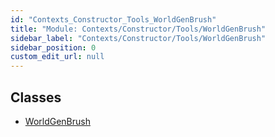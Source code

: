 ```yaml
---
id: "Contexts_Constructor_Tools_WorldGenBrush"
title: "Module: Contexts/Constructor/Tools/WorldGenBrush"
sidebar_label: "Contexts/Constructor/Tools/WorldGenBrush"
sidebar_position: 0
custom_edit_url: null
---
```


## Classes

- [WorldGenBrush](../classes/Contexts_Constructor_Tools_WorldGenBrush.WorldGenBrush.md)
